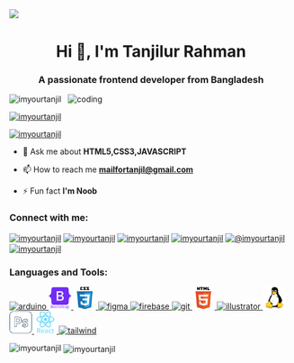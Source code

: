 <img width="1200" src="https://miro.medium.com/v2/resize:fit:720/format:webp/1*yw0TnheAGN-LPneDaTlaxw.gif">
<h1 align="center">Hi 👋, I'm Tanjilur Rahman</h1>
<h3 align="center">A passionate frontend developer from Bangladesh</h3>
<img align="right" alt="coding" width="400" src ="https://www.google.com/url?sa=i&url=https%3A%2F%2Fgithub.com%2Frudrabarad%2FGifs&psig=AOvVaw2JLeqYp032K6sTLNW8gi3y&ust=1724741647746000&source=images&cd=vfe&opi=89978449&ved=0CBMQjRxqFwoTCKjh_rmJkogDFQAAAAAdAAAAABBR"


<p align="left"> <img src="https://komarev.com/ghpvc/?username=imyourtanjil&label=Profile%20views&color=0e75b6&style=flat" alt="imyourtanjil" /> </p>

<p align="left"> <a href="https://github.com/ryo-ma/github-profile-trophy"><img src="https://github-profile-trophy.vercel.app/?username=imyourtanjil" alt="imyourtanjil" /></a> </p>

<p align="left"> <a href="https://twitter.com/imyourtanjil" target="blank"><img src="https://img.shields.io/twitter/follow/imyourtanjil?logo=twitter&style=for-the-badge" alt="imyourtanjil" /></a> </p>

- 💬 Ask me about **HTML5,CSS3,JAVASCRIPT**

- 📫 How to reach me **mailfortanjil@gmail.com**

- ⚡ Fun fact **I'm Noob**

<h3 align="left">Connect with me:</h3>
<p align="left">
<a href="https://twitter.com/imyourtanjil" target="blank"><img align="center" src="https://raw.githubusercontent.com/rahuldkjain/github-profile-readme-generator/master/src/images/icons/Social/twitter.svg" alt="imyourtanjil" height="30" width="40" /></a>
<a href="https://linkedin.com/in/imyourtanjil" target="blank"><img align="center" src="https://raw.githubusercontent.com/rahuldkjain/github-profile-readme-generator/master/src/images/icons/Social/linked-in-alt.svg" alt="imyourtanjil" height="30" width="40" /></a>
<a href="https://fb.com/imyourtanjil" target="blank"><img align="center" src="https://raw.githubusercontent.com/rahuldkjain/github-profile-readme-generator/master/src/images/icons/Social/facebook.svg" alt="imyourtanjil" height="30" width="40" /></a>
<a href="https://instagram.com/imyourtanjil" target="blank"><img align="center" src="https://raw.githubusercontent.com/rahuldkjain/github-profile-readme-generator/master/src/images/icons/Social/instagram.svg" alt="imyourtanjil" height="30" width="40" /></a>
<a href="https://medium.com/@imyourtanjil" target="blank"><img align="center" src="https://raw.githubusercontent.com/rahuldkjain/github-profile-readme-generator/master/src/images/icons/Social/medium.svg" alt="@imyourtanjil" height="30" width="40" /></a>
<a href="https://www.hackerrank.com/imyourtanjil" target="blank"><img align="center" src="https://raw.githubusercontent.com/rahuldkjain/github-profile-readme-generator/master/src/images/icons/Social/hackerrank.svg" alt="imyourtanjil" height="30" width="40" /></a>
</p>

<h3 align="left">Languages and Tools:</h3>
<p align="left"> <a href="https://www.arduino.cc/" target="_blank" rel="noreferrer"> <img src="https://cdn.worldvectorlogo.com/logos/arduino-1.svg" alt="arduino" width="40" height="40"/> </a> <a href="https://getbootstrap.com" target="_blank" rel="noreferrer"> <img src="https://raw.githubusercontent.com/devicons/devicon/master/icons/bootstrap/bootstrap-plain-wordmark.svg" alt="bootstrap" width="40" height="40"/> </a> <a href="https://www.w3schools.com/css/" target="_blank" rel="noreferrer"> <img src="https://raw.githubusercontent.com/devicons/devicon/master/icons/css3/css3-original-wordmark.svg" alt="css3" width="40" height="40"/> </a> <a href="https://www.figma.com/" target="_blank" rel="noreferrer"> <img src="https://www.vectorlogo.zone/logos/figma/figma-icon.svg" alt="figma" width="40" height="40"/> </a> <a href="https://firebase.google.com/" target="_blank" rel="noreferrer"> <img src="https://www.vectorlogo.zone/logos/firebase/firebase-icon.svg" alt="firebase" width="40" height="40"/> </a> <a href="https://git-scm.com/" target="_blank" rel="noreferrer"> <img src="https://www.vectorlogo.zone/logos/git-scm/git-scm-icon.svg" alt="git" width="40" height="40"/> </a> <a href="https://www.w3.org/html/" target="_blank" rel="noreferrer"> <img src="https://raw.githubusercontent.com/devicons/devicon/master/icons/html5/html5-original-wordmark.svg" alt="html5" width="40" height="40"/> </a> <a href="https://www.adobe.com/in/products/illustrator.html" target="_blank" rel="noreferrer"> <img src="https://www.vectorlogo.zone/logos/adobe_illustrator/adobe_illustrator-icon.svg" alt="illustrator" width="40" height="40"/> </a> <a href="https://www.linux.org/" target="_blank" rel="noreferrer"> <img src="https://raw.githubusercontent.com/devicons/devicon/master/icons/linux/linux-original.svg" alt="linux" width="40" height="40"/> </a> <a href="https://www.photoshop.com/en" target="_blank" rel="noreferrer"> <img src="https://raw.githubusercontent.com/devicons/devicon/master/icons/photoshop/photoshop-line.svg" alt="photoshop" width="40" height="40"/> </a> <a href="https://reactjs.org/" target="_blank" rel="noreferrer"> <img src="https://raw.githubusercontent.com/devicons/devicon/master/icons/react/react-original-wordmark.svg" alt="react" width="40" height="40"/> </a> <a href="https://tailwindcss.com/" target="_blank" rel="noreferrer"> <img src="https://www.vectorlogo.zone/logos/tailwindcss/tailwindcss-icon.svg" alt="tailwind" width="40" height="40"/> </a> </p>

<p><img align="left" src="https://github-readme-stats.vercel.app/api/top-langs?username=imyourtanjil&show_icons=true&locale=en&layout=compact" alt="imyourtanjil" /></p>

<p>&nbsp;<img align="center" src="https://github-readme-stats.vercel.app/api?username=imyourtanjil&show_icons=true&locale=en" alt="imyourtanjil" /></p>

